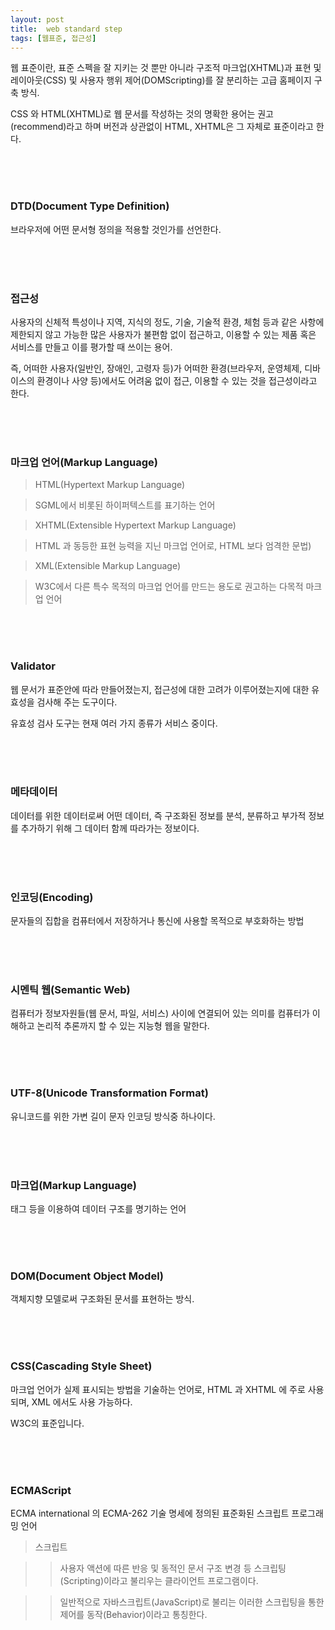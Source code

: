 ```yaml
---
layout: post
title:  web standard step
tags: [웹표준, 접근성]
---
```


웹 표준이란, 표준 스펙을 잘 지키는 것 뿐만 아니라 구조적 마크업(XHTML)과 표현 및 레이아웃(CSS) 및 사용자 행위 제어(DOMScripting)를 잘 분리하는 고급 홈페이지 구축 방식.

CSS 와 HTML(XHTML)로 웹 문서를 작성하는 것의 명확한 용어는 권고(recommend)라고 하며 버전과 상관없이 HTML, XHTML은 그 자체로 표준이라고 한다.


<br />
<br />
<br />

### DTD(Document Type Definition)

브라우저에 어떤 문서형 정의을 적용할 것인가를 선언한다.


<br />
<br />
<br />

### 접근성

사용자의 신체적 특성이나 지역, 지식의 정도, 기술, 기술적 환경, 체험 등과 같은 사항에 제한되지 않고 가능한 많은 사용자가 불편함 없이 접근하고, 이용할 수 있는 제품 혹은 서비스를 만들고 이를 평가할 때 쓰이는 용어.

즉, 어떠한 사용자(일반인, 장애인, 고령자 등)가 어떠한 환경(브라우저, 운영체제, 디바이스의 환경이나 사양 등)에서도 어려움 없이 접근, 이용할 수 있는 것을 접근성이라고 한다.

<br />
<br />
<br />

### 마크업 언어(Markup Language)

> HTML(Hypertext Markup Language)

> SGML에서 비롯된 하이퍼텍스트를 표기하는 언어

> XHTML(Extensible Hypertext Markup Language)

> HTML 과 동등한 표현 능력을 지닌 마크업 언어로, HTML 보다 엄격한 문법)

> XML(Extensible Markup Language)

> W3C에서 다른 특수 목적의 마크업 언어를 만드는 용도로 권고하는 다목적 마크업 언어


<br />
<br />
<br />

### Validator

웹 문서가 표준안에 따라 만들어졌는지, 접근성에 대한 고려가 이루어졌는지에 대한 유효성을 검사해 주는 도구이다.

유효성 검사 도구는 현재 여러 가지 종류가 서비스 중이다.


<br />
<br />
<br />

### 메타데이터

데이터를 위한 데이터로써 어떤 데이터, 즉 구조화된 정보를 분석, 분류하고 부가적 정보를 추가하기 위해 그 데이터 함께 따라가는 정보이다.

<br />
<br />
<br />

### 인코딩(Encoding)

문자들의 집합을 컴퓨터에서 저장하거나 통신에 사용할 목적으로 부호화하는 방법



<br />
<br />
<br />

### 시멘틱 웹(Semantic Web)

컴퓨터가 정보자원들(웹 문서, 파일, 서비스) 사이에 연결되어 있는 의미를 컴퓨터가 이해하고 논리적 추론까지 할 수 있는 지능형 웹을 말한다.



<br />
<br />
<br />

### UTF-8(Unicode Transformation Format)

유니코드를 위한 가변 길이 문자 인코딩 방식중 하나이다.


<br />
<br />
<br />

### 마크업(Markup Language)

태그 등을 이용하여 데이터 구조를 명기하는 언어


<br />
<br />
<br />

### DOM(Document Object Model)

객체지향 모델로써 구조화된 문서를 표현하는 방식.


<br />
<br />
<br />

### CSS(Cascading Style Sheet)

마크업 언어가 실제 표시되는 방법을 기술하는 언어로, HTML 과 XHTML 에 주로 사용되며, XML 에서도 사용 가능하다. 

W3C의 표준입니다.


<br />
<br />
<br />

### ECMAScript

ECMA international 의 ECMA-262 기술 명세에 정의된 표준화된 스크립트 프로그래밍 언어


>스크립트

>> 사용자 액션에 따른 반응 및 동적인 문서 구조 변경 등 스크립팅(Scripting)이라고 불리우는 클라이언트 프로그램이다.

>> 일반적으로 자바스크립트(JavaScript)로 불리는 이러한 스크립팅을 통한 제어를 동작(Behavior)이라고 통칭한다.


